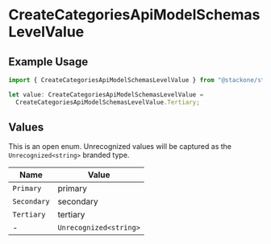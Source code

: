 # CreateCategoriesApiModelSchemasLevelValue

## Example Usage

```typescript
import { CreateCategoriesApiModelSchemasLevelValue } from "@stackone/stackone-client-ts/sdk/models/shared";

let value: CreateCategoriesApiModelSchemasLevelValue =
  CreateCategoriesApiModelSchemasLevelValue.Tertiary;
```

## Values

This is an open enum. Unrecognized values will be captured as the `Unrecognized<string>` branded type.

| Name                   | Value                  |
| ---------------------- | ---------------------- |
| `Primary`              | primary                |
| `Secondary`            | secondary              |
| `Tertiary`             | tertiary               |
| -                      | `Unrecognized<string>` |
